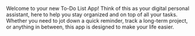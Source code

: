 
Welcome to your new To-Do List App! Think of this as your digital personal assistant, here to help you stay organized and on top of all your tasks. Whether you need to jot down a quick reminder, track a long-term project, or anything in between, this app is designed to make your life easier.

